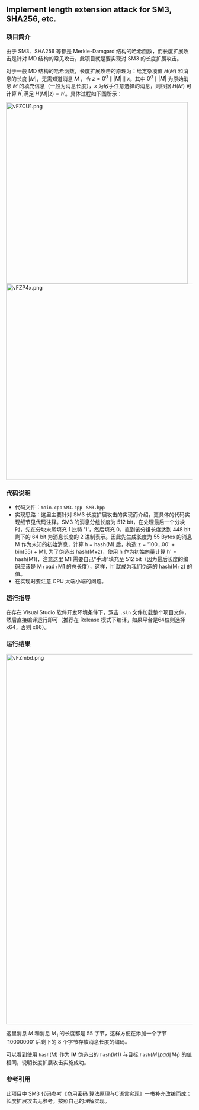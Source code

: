 ## Implement length extension attack for SM3, SHA256, etc.

### 项目简介

由于 SM3、SHA256 等都是 Merkle-Damgard 结构的哈希函数，而长度扩展攻击是针对 MD 结构的常见攻击，此项目就是要实现对 SM3 的长度扩展攻击。

对于一般 MD 结构的哈希函数，长度扩展攻击的原理为：给定杂凑值 $H(M)$ 和消息的长度 $|M|$，无需知道消息 $M$ ，令 $z= 0^d~\|~|M|~ \|~x$，其中 $0^d~\|~|M|$ 为原始消息 $M$ 的填充信息（一般为消息长度），$x$ 为敌手任意选择的消息，则根据 $H(M)$ 可计算 $h^′$,满足 $H(M||z)=h'$。具体过程如下图所示：

<img src="https://s1.ax1x.com/2022/07/30/vFZCU1.png" alt="vFZCU1.png" width="490px" />

<img src="https://s1.ax1x.com/2022/07/30/vFZP4x.png" alt="vFZP4x.png" width="530px" />

### 代码说明

- 代码文件：`main.cpp`	`SM3.cpp `	`SM3.hpp`
- 实现思路：这里主要针对 SM3 长度扩展攻击的实现而介绍，更具体的代码实现细节见代码注释。SM3 的消息分组长度为 512 bit，在处理最后一个分块时，先在分块末尾填充 1 比特 '1'，然后填充 0，直到该分组长度达到 448 bit 剩下的 64 bit 为消息长度的 2 进制表示。因此先生成长度为 55 Bytes 的消息 M 作为未知的初始消息，计算 h = hash(M) 后，构造 z = '100...00' + bin(55) + M1, 为了伪造出 hash(M+z)，使用 h 作为初始向量计算 h' = hash(M1)，注意这里 M1 需要自己“手动”填充至 512 bit（因为最后长度的编码应该是 M+pad+M1 的总长度），这样，h‘ 就成为我们伪造的 hash(M+z) 的值。
- 在实现时要注意 CPU 大端小端的问题。

### 运行指导

在存在 Visual Studio 软件开发环境条件下，双击 `.sln` 文件加载整个项目文件，然后直接编译运行即可（推荐在 Release 模式下编译，如果平台是64位则选择 x64，否则 x86）。

### 运行结果

<img src="https://s1.ax1x.com/2022/07/30/vFZmbd.png" alt="vFZmbd.png" width="1000px" />

这里消息$~M~$和消息$~M_1~$的长度都是 55 字节，这样方便在添加一个字节 '10000000' 后剩下的 8 个字节存放消息长度的编码。

可以看到使用 $\mathtt{hash}(M)$ 作为 $\mathbf{IV}$ 伪造出的 $\mathtt{hash}(M1)$ 与目标 $\mathtt{hash}(M\|pad\|M_1)$ 的值相同，说明长度扩展攻击实施成功。



### 参考引用

此项目中 SM3 代码参考《商用密码 算法原理与C语言实现》一书补充改编而成；长度扩展攻击无参考，按照自己的理解实现。